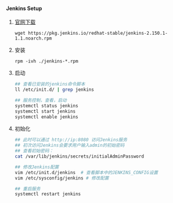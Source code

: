 

#### Jenkins Setup
1. [官网下载](https://jenkins.io/download/)
    ```
    wget https://pkg.jenkins.io/redhat-stable/jenkins-2.150.1-1.1.noarch.rpm
    ```
2. 安装
    ```
    rpm -ivh ./jenkins-*.rpm
    ```
3. 启动
    ```bash
    ## 查看已安装的jenkins命令脚本
    ll /etc/init.d/ | grep jenkins
    
    ## 服务控制，查看，启动
    systemctl status jenkins
    systemctl start jenkins
    systemctl enable jenkins
    ```  
4. 初始化
    ```bash
    ## 此时可以通过 http://ip:8080 访问Jenkins服务
    ## 初次访问Jenkins会要求用户输入admin的初始密码
    ## 查看初始密码：
    cat /var/lib/jenkins/secrets/initialAdminPassword
    
    ## 修改Jenkins配置
    vim /etc/init.d/jenkins  # 查看脚本中的JENKINS_CONFIG设置
    vim /etc/sysconfig/jenkins # 修改配置
    
    ## 重启服务
    systemctl restart jenkins
    ```
    
